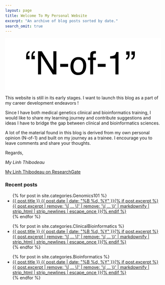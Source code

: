 ```yaml
---
layout: page
title: Welcome To My Personal Website
excerpt: "An archive of blog posts sorted by date."
search_omit: true
---
```



<div id="bg">
  <img src="images/N-of-1.png" alt="">
</div>

This website is still in its early stages. I want to launch this blog as a part of my career development endeavors !

Since I have both medical genetics clinical and bioinformatics training, I would like to share my learning journey and contribute suggestions and ideas I have to bridge the gap between clinical and bioinformatics sciences.

A lot of the material found in this blog is derived from my own personal opinion (N-of-1) and built on my journey as a trainee. I encourage you to leave comments and share your thoughts.

Regards,

*My Linh Thibodeau*

<a href="https://www.researchgate.net/profile/My_Linh_Thibodeau">My Linh Thibodeau on ResearchGate</a>

### Recent posts

<ul class="post-list">
{% for post in site.categories.Genomics101 %}
  <li><article><a href="{{ site.url }}{{ post.url }}">{{ post.title }} <span class="entry-date"><time datetime="{{ post.date | date_to_xmlschema }}">{{ post.date | date: "%B %d, %Y" }}</time></span>{% if post.excerpt %} <span class="excerpt">{{ post.excerpt | remove: '\[ ... \]' | remove: '\( ... \)' | markdownify | strip_html | strip_newlines | escape_once }}</span>{% endif %}</a></article></li>
{% endfor %}
</ul>

<ul class="post-list">
{% for post in site.categories.ClinicalBioinformatics %}
  <li><article><a href="{{ site.url }}{{ post.url }}">{{ post.title }} <span class="entry-date"><time datetime="{{ post.date | date_to_xmlschema }}">{{ post.date | date: "%B %d, %Y" }}</time></span>{% if post.excerpt %} <span class="excerpt">{{ post.excerpt | remove: '\[ ... \]' | remove: '\( ... \)' | markdownify | strip_html | strip_newlines | escape_once }}</span>{% endif %}</a></article></li>
{% endfor %}
</ul>

<ul class="post-list">
{% for post in site.categories.Bioinformatics %}
  <li><article><a href="{{ site.url }}{{ post.url }}">{{ post.title }} <span class="entry-date"><time datetime="{{ post.date | date_to_xmlschema }}">{{ post.date | date: "%B %d, %Y" }}</time></span>{% if post.excerpt %} <span class="excerpt">{{ post.excerpt | remove: '\[ ... \]' | remove: '\( ... \)' | markdownify | strip_html | strip_newlines | escape_once }}</span>{% endif %}</a></article></li>
{% endfor %}
</ul>
